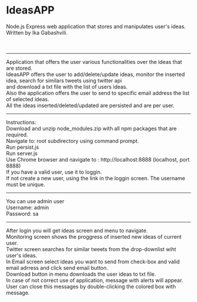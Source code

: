 # IdeasAPP
Node.js Express web application that stores and manipulates user's ideas.<br />
Written by Ika Gabashvili.<br />
<br /><br />
<hr>
Application that offers the user various functionalities over the ideas that are stored.<br />
IdeasAPP offers the user to add/delete/update ideas, monitor the inserted idea, search for similars tweets using twitter api <br />
and download a txt file with the list of users ideas.<br />
Also the application offers the user to send to specific email address the list of selected ideas.<br />
All the ideas inserted/deleted/updated are persisted and are per user.<br />
<hr>
Instructions:<br />
Download and unzip node_modules.zip with all npm packages that are required.<br />
Navigate to: root subdirectory using command prompt.<br />
Run persist.js<br />
Run server.js<br />
Use Chrome browser and navigate to : http://localhost:8888 (localhost, port 8888)<br />
If you have a valid user, use it to loggin.<br />
If not create a new user, using the link in the loggin screen. The username must be unique.<br />
<hr>
You can use admin user<br />
Username: admin<br />
Password: sa <br />
<hr>
After login you will get ideas screen and menu to navigate.<br />
Monitoring screen shows the proggress of inserted new ideas of current user.<br />
Twitter screen searches for similar tweets from the drop-downlist wiht user's ideas.<br />
In Email screen select ideas you want to send from check-box and valid email adrress and click send email button.<br />
Download button in menu downloads the user ideas to txt file.<br />
In case of not correct use of application, message with alerts will appear. <br />
User can close this messages by double-clicking the colored box with message. <br />


